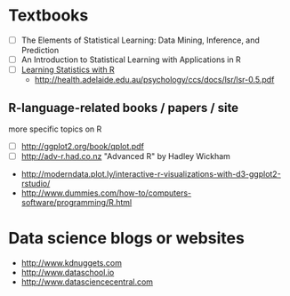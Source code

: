 
# Textbooks

- [ ] The Elements of Statistical Learning: Data Mining, Inference, and Prediction
- [ ] An Introduction to Statistical Learning with Applications in R
- [ ] [Learning Statistics with R](http://health.adelaide.edu.au/psychology/ccs/teaching/lsr/)
  - http://health.adelaide.edu.au/psychology/ccs/docs/lsr/lsr-0.5.pdf



## R-language-related books / papers / site

more specific topics on R

- [ ] http://ggplot2.org/book/qplot.pdf
- [ ] http://adv-r.had.co.nz "Advanced R" by Hadley Wickham
- http://moderndata.plot.ly/interactive-r-visualizations-with-d3-ggplot2-rstudio/
- http://www.dummies.com/how-to/computers-software/programming/R.html

# Data science blogs or websites

- http://www.kdnuggets.com
- http://www.dataschool.io
- http://www.datasciencecentral.com
